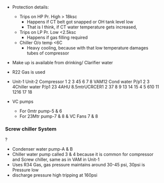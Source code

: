 - Protection details:
    - Trips on HP Pr. High > 18ksc
        - Happens if CT belt got snapped or OH tank level low
        - That is I think, if CT water temperature gets increased, 
    - Trips on LP Pr. Low <2.5ksc
        - Happens if gas filling required
    - Chiller O/o temp <6C
        - Heavy cooling,  because with that low temperature damages tubes of compressor
- Make up is available from drinking/ Clarifier water
-  R22 Gas is used
- Unit-1 Unit-2 Compressor 1 2 3 45 6 7 8 VAM12 Cond water P/p1 2 3 4Chiller water P/p1 23 4AHU 8.5mtrUCRCER1 2 37 8 9 13 14 15 4 5 610 11 1216 17 18


- VC pumps
	- For 0mtr pump-5 & 6
	- For 23Mtr pump-7 & 8 & VC Fans 7 & 8



### Screw chiller System
?
- Condenser water pump-A & B
- Chiller water pump called 3 & 4 because it is common for compressor and Screw chiller, same as in VAM in Unit-1
- Uses R34 Gas, gas pressure maintains around 30-45 psi, 30psi is Pressure low
- discharge pressure high tripping at 160psi
